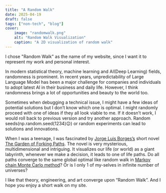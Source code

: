 ```yaml
---
title: "A Random Walk"
date: 2025-04-19 
draft: false 
tags: ["non-tech", "blog"]
cover:
    image: "randomwalk.png"
    alt: "Random Walk Visualization"
    caption: "A 2D visualization of random walk"
---
```


I chose "Random Walk" as the name of my website, since I want it to represent my work and personal interest. 

In modern statistical theory, machine learning and AI(Deep Learning) fields, randomness is prominent. In recent years, unpredictability of Large Language Model has been a major challenge for companies and individuals to adopt latest AI in their business and daily life. However, I think randomness brings a lot of opportunities and beauty to the world too.  

Sometimes when debugging a technical issue, I might have a few ideas of potential solutions but I don’t know which one is optimal. I might randomly proceed with one of ideas if they all look viable to me. If it doesn’t work, I would roll back to previous version and try another approach. Random seeds(np.random.seed(1234)😉) or random experiments can lead to solutions and innovations.

When I was a teenage, I was fascinated by [Jorge Luis Borges’s](https://en.wikipedia.org/wiki/Jorge_Luis_Borges) short novel [The Garden of Forking Paths](https://mycours.es/gamedesign2012/files/2012/08/The-Garden-of-Forking-Paths-Jorge-Luis-Borges-1941.pdf). The novel is very mysterious, multidimensional and intriguing. It visualizes our life (or world) as a giant labyrinth, whenever we make a decision, it leads to one of life paths. Do all paths converge to the same global optimal like random walk in [Markov chain Monte Carlo method](https://people.duke.edu/~ccc14/sta-663/mcmc.html)? Or is I only 1 of my-selves in infinite number of universes?  

I like that theory, engineering, and art converge upon “Random Walk”. And I hope you enjoy a short walk on my site.